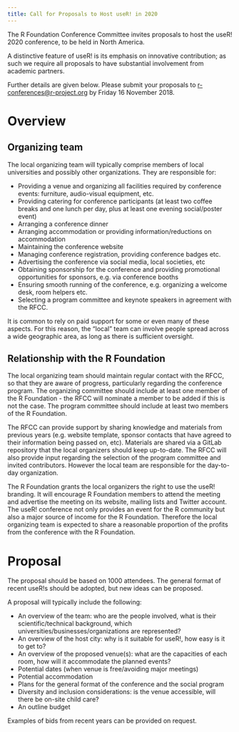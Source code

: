 ```yaml
---
title: Call for Proposals to Host useR! in 2020
--- 
```


The R Foundation Conference Committee invites proposals to host the useR! 2020 conference, to be held in North America.

A distinctive feature of useR! is its emphasis on innovative contribution; as such we require all proposals to have substantial involvement from academic partners.

Further details are given below. Please submit your proposals to r-conferences@r-project.org by Friday 16 November 2018.

# Overview

## Organizing team

The local organizing team will typically comprise members of local universities and possibly other organizations. They are responsible for:

- Providing a venue and organizing all facilities required by conference events: furniture, audio-visual equipment, etc.
- Providing catering for conference participants (at least two coffee breaks and one lunch per day, plus at least one evening social/poster event)
- Arranging a conference dinner
- Arranging accommodation or providing information/reductions on accommodation
- Maintaining the conference website
- Managing conference registration, providing conference badges etc.
- Advertising the conference via social media, local societies, etc
- Obtaining sponsorship for the conference and providing promotional opportunities for sponsors, e.g. via conference booths
- Ensuring smooth running of the conference, e.g. organizing a welcome desk, room helpers etc.
- Selecting a program committee and keynote speakers in agreement with the RFCC.

It is common to rely on paid support for some or even many of these aspects. For this reason, the “local” team can involve people spread across a wide geographic area, as long as there is sufficient oversight.

## Relationship with the R Foundation

The local organizing team should maintain regular contact with the RFCC, so that they are aware of progress, particularly regarding the conference program. The organizing committee should include at least one member of the R Foundation -  the RFCC will nominate a member to be added if this is not the case. The program committee should include at least two members of the R Foundation.

The RFCC can provide support by sharing knowledge and materials from previous years (e.g. website template, sponsor contacts that have agreed to their information being passed on, etc). Materials are shared via a GitLab repository that the local organizers should keep up-to-date. The RFCC will also provide input regarding the selection of the program committee and invited contributors. However the local team are responsible for the day-to-day organization.

The R Foundation grants the local organizers the right to use the useR! branding. It will encourage R Foundation members to attend the meeting and advertise the meeting on its website, mailing lists and Twitter account. The useR! conference not only provides an event for the R community but also a major source of income for the R Foundation. Therefore the local organizing team is expected to share a reasonable proportion of the profits from the conference with the R Foundation.

# Proposal

The proposal should be based on 1000 attendees. The general format of recent useR!s should be adopted, but new ideas can be proposed.

A proposal will typically include the following:

- An overview of the team: who are the people involved, what is their scientific/technical  background, which universities/businesses/organizations are represented?
- An overview of the host city: why is it suitable for useR!, how easy is it to get to?
- An overview of the proposed venue(s): what are the capacities of each room, how will it accommodate the planned events?
- Potential dates (when venue is free/avoiding major meetings)
- Potential accommodation
- Plans for the general format of the conference and the social program
- Diversity and inclusion considerations: is the venue accessible, will there be on-site child care?
- An outline budget

Examples of bids from recent years can be provided on request.
